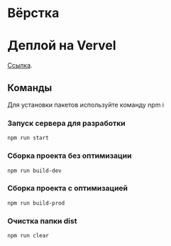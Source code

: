 # Вёрстка
# Деплой на Vervel
[Ссылка](https://todo-psi-seven.vercel.app/).


## Команды
Для установки пакетов используйте команду npm i
### Запуск сервера для разработки

```shell
npm run start
```

### Сборка проекта без оптимизации

```shell
npm run build-dev
```

### Сборка проекта с оптимизацией

```shell
npm run build-prod
```

### Очистка папки dist

```shell
npm run clear
```
